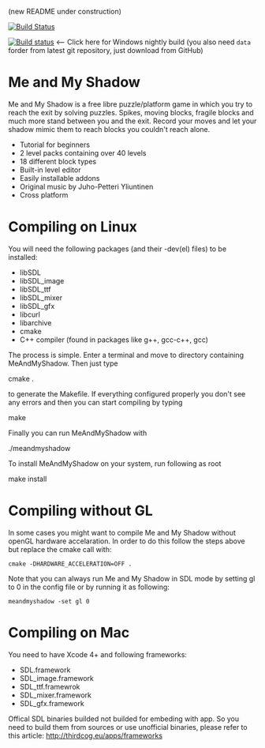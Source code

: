 (new README under construction)

[![Build Status](https://travis-ci.org/acmepjz/meandmyshadow.svg?branch=master)](https://travis-ci.org/acmepjz/meandmyshadow)

[![Build status](https://ci.appveyor.com/api/projects/status/t0cfcb54fppa501c/branch/master?svg=true)](https://ci.appveyor.com/project/acmepjz/meandmyshadow/branch/master) <--
Click here for Windows nightly build (you also need `data` forder from latest git repository, just download from GitHub)

Me and My Shadow
====================
Me and My Shadow is a free libre puzzle/platform game in which you try to reach
the exit by solving puzzles. Spikes, moving blocks, fragile blocks and much
more stand between you and the exit. Record your moves and let your shadow 
mimic them to reach blocks you couldn't reach alone.

 - Tutorial for beginners
 - 2 level packs containing over 40 levels
 - 18 different block types
 - Built-in level editor
 - Easily installable addons
 - Original music by Juho-Petteri Yliuntinen
 - Cross platform



Compiling on Linux
====================

You will need the following packages (and their -dev(el) files) to be installed:

  * libSDL
  * libSDL_image
  * libSDL_ttf
  * libSDL_mixer
  * libSDL_gfx
  * libcurl
  * libarchive
  * cmake
  * C++ compiler (found in packages like g++, gcc-c++, gcc)

The process is simple. Enter a terminal and move to directory containing
MeAndMyShadow. Then just type

  cmake .

to generate the Makefile. If everything configured properly you don't see any
errors and then you can start compiling by typing

  make

Finally you can run MeAndMyShadow with

  ./meandmyshadow

To install MeAndMyShadow on your system, run following as root

  make install



Compiling without GL
====================
In some cases you might want to compile Me and My Shadow without openGL 
hardware accelaration. In order to do this follow the steps above but replace the
cmake call with:

    cmake -DHARDWARE_ACCELERATION=OFF .

Note that you can always run Me and My Shadow in SDL mode by setting gl to 0 in
the config file or by running it as following:

    meandmyshadow -set gl 0

Compiling on Mac
====================
You need to have Xcode 4+ and following frameworks:

  * SDL.framework
  * SDL_image.framework
  * SDL_ttf.framewrok
  * SDL_mixer.framework
  * SDL_gfx.framework

Offical SDL binaries builded not builded for embeding with app. So you need to build them from sources or use unofficial binaries, please refer to this article: http://thirdcog.eu/apps/frameworks
